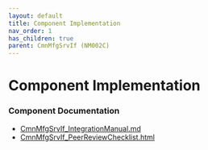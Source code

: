 ```yaml
---
layout: default
title: Component Implementation
nav_order: 1
has_children: true
parent: CmnMfgSrvIf (NM002C)
---
```

# Component Implementation
### Component Documentation

- [CmnMfgSrvIf_IntegrationManual.md](doc/CmnMfgSrvIf_IntegrationManual.md)
- [CmnMfgSrvIf_PeerReviewChecklist.html](doc/CmnMfgSrvIf_PeerReviewChecklist.html)

